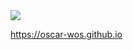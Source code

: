 <html>
 <a href="https://tryhackme.com/p/OscarWosSzlaga"><img src="https://oscar-wos.github.io/img/fetch.png"></a>

 https://oscar-wos.github.io
</html>
